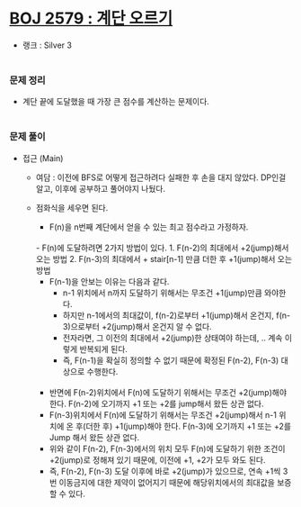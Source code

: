# [BOJ 2579 : 계단 오르기](https://www.acmicpc.net/problem/2579)
- 랭크 : Silver 3
  <br><br>
  
### 문제 정리
- 계단 끝에 도달했을 때 가장 큰 점수를 계산하는 문제이다. 
<br><br>

### 문제 풀이
- 접근 (Main)
    - 여담 : 이전에 BFS로 어떻게 접근하려다 실패한 후 손을 대지 않았다. DP인걸 알고, 이후에 공부하고 풀어야지 나뒀다.
    - 점화식을 세우면 된다.
       - F(n)을 n번째 계단에서 얻을 수 있는 최고 점수라고 가정하자.  
      <br>
       - F(n)에 도달하려면 2가지 방법이 있다.
           1. F(n-2)의 최대에서 +2(jump)해서 오는 방법
           2. F(n-3)의 최대에서 + stair[n-1] 만큼 더한 후 +1(jump)해서 오는 방법
         
      <br>
      
       - F(n-1)을 안보는 이유는 다음과 같다.
           - n-1 위치에서 n까지 도달하기 위해서는 무조건 +1(jump)만큼 와야한다.
           - 하지만 n-1에서의 최대값이, f(n-2)로부터 +1(jump)해서 온건지, f(n-3)으로부터 +2(jump)해서 온건지 알 수 없다.
           - 전자라면, 그 이전의 최대에서 +2(jump)한 상태여야 하는데, .. 계속 이렇게 반복되게 된다.
           - 즉, F(n-1)을 확실히 정의할 수 없기 때문에 확정된 F(n-2), F(n-3) 대상으로 수행한다.
         
       <br>
         
       - 반면에 F(n-2)위치에서 F(n)에 도달하기 위해서는 무조건 +2(jump)해야 한다. F(n-2)에 오기까지 +1 또는 +2를 jump해서 왔든 상관 없다. 
       - F(n-3)위치에서 F(n)에 도달하기 위해서는 무조건 +2(jump)해서 n-1 위치에 온 후(더한 후) +1(jump)해야 한다. F(n-3)에 오기까지 +1 또는 +2를 Jump 해서 왔든 상관 없다.
       - 위와 같이 F(n-2), F(n-3)에서의 위치 모두 F(n)에 도달하기 위한 조건이 +2(jump)로 정해져 있기 때문에, 이전에 +1, +2가 모두 와도 된다.
       - 즉, F(n-2), F(n-3) 도달 이후에 바로 +2(jump)가 있으므로, 연속 +1씩 3번 이동금지에 대한 제약이 없어지기 때문에 해당위치에서의 최대값을 보증할 수 있다.
      
  

  



    
    


    
    


